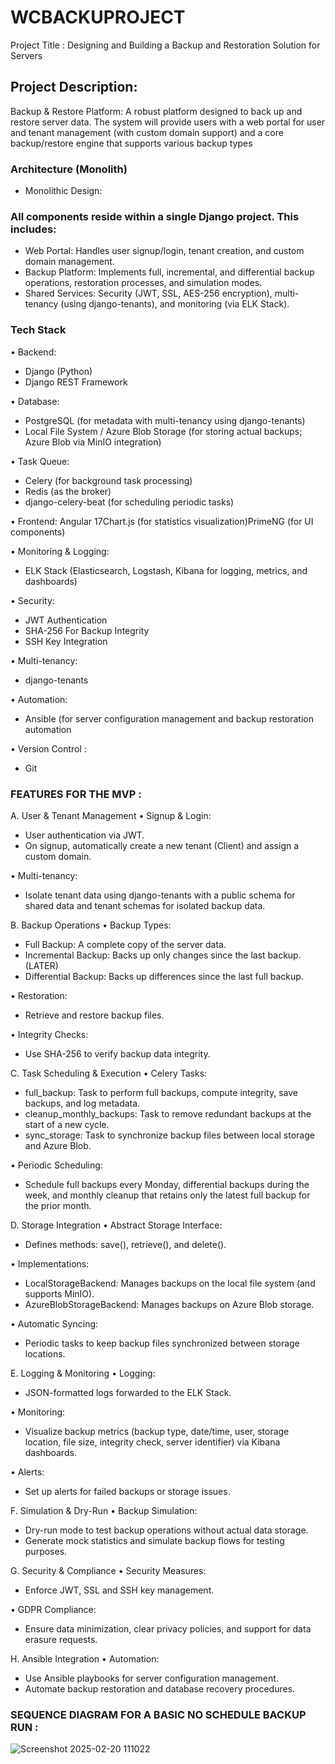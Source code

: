 # WCBACKUPROJECT
Project Title : Designing and Building a Backup and Restoration Solution for Servers 

## Project Description:
Backup & Restore Platform:
A robust platform designed to back up and restore server data. The system will provide users with a web portal for user and tenant management (with custom domain support) and a core backup/restore engine that supports various backup types


### Architecture (Monolith)
*	Monolithic Design:

### All components reside within a single Django project. This includes:
*	Web Portal: Handles user signup/login, tenant creation, and custom domain management.
*	Backup Platform: Implements full, incremental, and differential backup operations, restoration processes, and simulation modes.
*	Shared Services: Security (JWT, SSL, AES-256 encryption), multi-tenancy (using django-tenants), and monitoring (via ELK Stack).

### Tech Stack
•	Backend:
  *	Django (Python)
* Django REST Framework

•	Database:
  *	PostgreSQL (for metadata with multi-tenancy using django-tenants)
  *	Local File System / Azure Blob Storage (for storing actual backups; Azure Blob via MinIO integration)


•	Task Queue:
  * Celery (for background task processing)
  * Redis (as the broker)
  * django-celery-beat (for scheduling periodic tasks)

• Frontend:	Angular 17Chart.js (for statistics visualization)PrimeNG (for UI components)


•	Monitoring & Logging:
*	ELK Stack (Elasticsearch, Logstash, Kibana for logging, metrics, and dashboards)


•	Security:
* JWT Authentication
* SHA-256 For Backup Integrity
* SSH Key Integration


•	Multi-tenancy:
*	django-tenants


•	Automation:
*	Ansible (for server configuration management and backup restoration automation


•	Version Control :
*	Git




### FEATURES FOR THE MVP : 
A. User & Tenant Management
•	Signup & Login:
*	User authentication via JWT.
*	On signup, automatically create a new tenant (Client) and assign a custom domain.

•	Multi-tenancy:
*	Isolate tenant data using django-tenants with a public schema for shared data and tenant schemas for isolated backup data.

B. Backup Operations
•	Backup Types:
*	Full Backup: A complete copy of the server data.
*	Incremental Backup: Backs up only changes since the last backup. (LATER)
*	Differential Backup: Backs up differences since the last full backup.

•	Restoration:
*	Retrieve and restore backup files.

•	Integrity Checks:
*	Use SHA-256 to verify backup data integrity.

C. Task Scheduling & Execution
•	Celery Tasks:
*	full_backup: Task to perform full backups, compute integrity, save backups, and log metadata.
*	cleanup_monthly_backups: Task to remove redundant backups at the start of a new cycle.
*	sync_storage: Task to synchronize backup files between local storage and Azure Blob.

•	Periodic Scheduling:
*	Schedule full backups every Monday, differential backups during the week, and monthly cleanup that retains only the latest full backup for the prior month.

D. Storage Integration
•	Abstract Storage Interface:
*	Defines methods: save(), retrieve(), and delete().

•	Implementations:
*	LocalStorageBackend: Manages backups on the local file system (and supports MinIO).
*	AzureBlobStorageBackend: Manages backups on Azure Blob storage.

•	Automatic Syncing:
*	Periodic tasks to keep backup files synchronized between storage locations.

E. Logging & Monitoring
•	Logging:
*	JSON-formatted logs forwarded to the ELK Stack.

•	Monitoring:
*	Visualize backup metrics (backup type, date/time, user, storage location, file size, integrity check, server identifier) via Kibana dashboards.

•	Alerts:
*	Set up alerts for failed backups or storage issues.

F. Simulation & Dry-Run
•	Backup Simulation:
*	Dry-run mode to test backup operations without actual data storage.
* Generate mock statistics and simulate backup flows for testing purposes.

G. Security & Compliance
•	Security Measures:
*	Enforce JWT, SSL and SSH key management.

•	GDPR Compliance:
*	Ensure data minimization, clear privacy policies, and support for data erasure requests.

H. Ansible Integration
•	Automation:
*	Use Ansible playbooks for server configuration management.
*	Automate backup restoration and database recovery procedures.


### SEQUENCE DIAGRAM FOR A BASIC NO SCHEDULE BACKUP RUN : 
![Screenshot 2025-02-20 111022](https://github.com/user-attachments/assets/ac1778c9-3e98-4b8f-834c-08225888b4c5)










